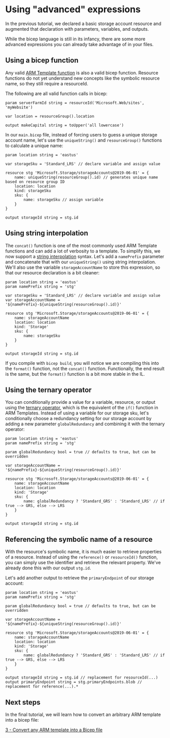 # Using "advanced" expressions

In the previous tutorial, we declared a basic storage account resource and augmented that declaration with parameters, variables, and outputs.

While the bicep language is still in its infancy, there are some more advanced expressions you can already take advantage of in your files.

## Using a bicep function

Any valid [ARM Template function](https://docs.microsoft.com/azure/azure-resource-manager/templates/template-functions) is also a valid bicep function. Resource functions do not yet understand new concepts like the symbolic resource name, so they still require a resourceId.

The following are all valid function calls in bicep:

```
param serverFarmId string = resourceId('Microsoft.Web/sites', 'myWebsite')

var location = resourceGroup().location

output makeCapital string = toUpper('all lowercase')
```

In our `main.bicep` file, instead of forcing users to guess a unique storage account name, let's use the `uniqueString()` and `resourceGroup()` functions to calculate a unique name:

```
param location string = 'eastus'

var storageSku = 'Standard_LRS' // declare variable and assign value

resource stg 'Microsoft.Storage/storageAccounts@2019-06-01' = {
    name: uniqueString(resourceGroup().id) // generates unique name based on resource group ID
    location: location
    kind: storageSku
    sku: {
        name: storageSku // assign variable
    }
}

output storageId string = stg.id
```

## Using string interpolation

The `concat()` function is one of the most commonly used ARM Template functions and can add a lot of verbosity to a template. To simplify this, we now support a [string interpolation](https://en.wikipedia.org/wiki/String_interpolation#:~:text=In%20computer%20programming%2C%20string%20interpolation,replaced%20with%20their%20corresponding%20values.) syntax. Let's add a `namePrefix` parameter and concatenate that with our `uniqueString()` using string interpolation. We'll also use the variable `storageAccountName` to store this expression, so that our resource declaration is a bit cleaner: 

```
param location string = 'eastus'
param namePrefix string = 'stg'

var storageSku = 'Standard_LRS' // declare variable and assign value
var storageAccountName = '${namePrefix}-${uniqueString(resourceGroup().id)}'

resource stg 'Microsoft.Storage/storageAccounts@2019-06-01' = {
    name: storageAccountName
    location: location
    kind: 'Storage'
    sku: {
        name: storageSku
    }
}

output storageId string = stg.id
```

If you compile with `bicep build`, you will notice we are compiling this into the `format()` function, not the `concat()` function. Functionally, the end result is the same, but the `format()` function is a bit more stable in the IL.

## Using the ternary operator

You can conditionally provide a value for a variable, resource, or output using the [ternary operator](https://en.wikipedia.org/wiki/%3F:), which is the equivalent of the `if()` function in ARM Templates. Instead of using a variable for our storage sku, let's conditionally choose a redundancy setting for our storage account by adding a new parameter `globalRedundancy` and combining it with the ternary operator:

```
param location string = 'eastus'
param namePrefix string = 'stg'

param globalRedundancy bool = true // defaults to true, but can be overridden

var storageAccountName = '${namePrefix}-${uniqueString(resourceGroup().id)}'

resource stg 'Microsoft.Storage/storageAccounts@2019-06-01' = {
    name: storageAccountName
    location: location
    kind: 'Storage'
    sku: {
        name: globalRedundancy ? 'Standard_GRS' : 'Standard_LRS' // if true --> GRS, else --> LRS
    }
}

output storageId string = stg.id
```

## Referencing the symbolic name of a resource

With the resource's symbolic name, it is much easier to retrieve properties of a resource. Instead of using the `reference()` or `resourceId()` function, you can simply use the identifier and retrieve the relevant property. We've already done this with our output `stg.id`.

Let's add another output to retrieve the `primaryEndpoint` of our storage account:

```
param location string = 'eastus'
param namePrefix string = 'stg'

param globalRedundancy bool = true // defaults to true, but can be overridden

var storageAccountName = '${namePrefix}-${uniqueString(resourceGroup().id)}'

resource stg 'Microsoft.Storage/storageAccounts@2019-06-01' = {
    name: storageAccountName
    location: location
    kind: 'Storage'
    sku: {
        name: globalRedundancy ? 'Standard_GRS' : 'Standard_LRS' // if true --> GRS, else --> LRS
    }
}

output storageId string = stg.id // replacement for resourceId(...)
output primaryEndpoint string = stg.primaryEndpoints.blob // replacement for reference(...).*
```

## Next steps

In the final tutorial, we will learn how to convert an arbitrary ARM template into a bicep file:

[3 - Convert any ARM template into a Bicep file](./03-convert-arm-template.md)
